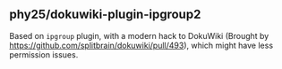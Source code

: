 phy25/dokuwiki-plugin-ipgroup2
-------------------------------

Based on `ipgroup` plugin, with a modern hack to DokuWiki (Brought by <https://github.com/splitbrain/dokuwiki/pull/493>), which might have less permission issues.